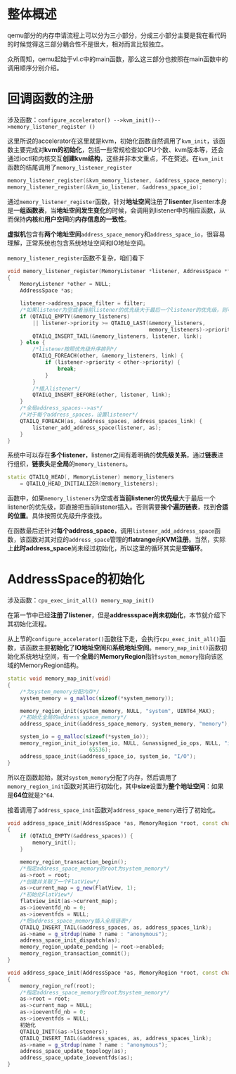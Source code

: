 

# 整体概述

qemu部分的内存申请流程上可以分为三小部分，分成三小部分主要是我在看代码的时候觉得这三部分耦合性不是很大，相对而言比较独立。

众所周知，qemu起始于vl.c中的main函数，那么这三部分也按照在main函数中的调用顺序分别介绍。

# 回调函数的注册

涉及函数：`configure_accelerator() -->kvm_init()-->memory_listener_register ()`

这里所说的accelerator在这里就是kvm，初始化函数自然调用了`kvm_init`，该函数主要完成对**kvm的初始化**，包括一些常规检查如CPU个数、kvm版本等，还会通过ioctl和内核交互**创建kvm结构**，这些并非本文重点，不在赘述。在`kvm_init`函数的结尾调用了`memory_listener_register`

```cpp
memory_listener_register(&kvm_memory_listener, &address_space_memory);
memory_listener_register(&kvm_io_listener, &address_space_io);
```

通过`memory_listener_register`函数，针对**地址空间**注册了**lisenter**,lisenter本身是**一组函数表**，当**地址空间发生变化**的时候，会调用到listener中的相应函数，从而保持**内核**和**用户空间**的**内存信息的一致性**。

**虚拟机**包含有**两个地址空间**`address_space_memory`和`address_space_io`，很容易理解，正常系统也包含系统地址空间和IO地址空间。

`memory_listener_register`函数不复杂，咱们看下

```cpp
void memory_listener_register(MemoryListener *listener, AddressSpace *filter)
{
    MemoryListener *other = NULL;
    AddressSpace *as;

    listener->address_space_filter = filter;
    /*如果listener为空或者当前listener的优先级大于最后一个listener的优先级，则可以直接插入*/
    if (QTAILQ_EMPTY(&memory_listeners)
        || listener->priority >= QTAILQ_LAST(&memory_listeners,
                                             memory_listeners)->priority) {
        QTAILQ_INSERT_TAIL(&memory_listeners, listener, link);
    } else {
        /*listener按照优先级升序排列*/
        QTAILQ_FOREACH(other, &memory_listeners, link) {
            if (listener->priority < other->priority) {
                break;
            }
        }
        /*插入listener*/
        QTAILQ_INSERT_BEFORE(other, listener, link);
    }
    /*全局address_spaces-->as*/
    /*对于每个address_spaces，设置listener*/
    QTAILQ_FOREACH(as, &address_spaces, address_spaces_link) {
        listener_add_address_space(listener, as);
    }
}
```

系统中可以存在**多个listener**，listener之间有着明确的**优先级关系**，通过**链表**进行组织，**链表头**是**全局**的`memory_listeners`。

```cpp
static QTAILQ_HEAD(, MemoryListener) memory_listeners
    = QTAILQ_HEAD_INITIALIZER(memory_listeners);
```

函数中，如果`memory_listeners`为空或者**当前listener**的**优先级**大于最后一个listener的优先级，即直接把当前listener插入。否则需要**挨个遍历链表**，找到**合适的位置**。具体按照优先级升序查找。

在函数最后还针对**每个address_space**，调用`listener_add_address_space`函数，该函数对其对应的`address_space`管理的**flatrange**向**KVM注册**。当然，实际上**此时address_space**尚未经过初始化，所以这里的循环其实是**空循环**。

# AddressSpace的初始化

涉及函数：`cpu_exec_init_all() memory_map_init()` 

在第一节中已经**注册了listener**，但是**addressspace尚未初始化**，本节就介绍下其初始化流程。

从上节的`configure_accelerator()`函数往下走，会执行`cpu_exec_init_all()`函数，该函数主要**初始化**了**IO地址空间**和**系统地址空间**。`memory_map_init()`函数初始化系统地址空间，有一个**全局**的**MemoryRegion**指针`system_memory`指向该区域的MemoryRegion结构。

```cpp
static void memory_map_init(void)
{
    /*为system_memory分配内存*/
    system_memory = g_malloc(sizeof(*system_memory));

    memory_region_init(system_memory, NULL, "system", UINT64_MAX);
    /*初始化全局的address_space_memory*/
    address_space_init(&address_space_memory, system_memory, "memory");

    system_io = g_malloc(sizeof(*system_io));
    memory_region_init_io(system_io, NULL, &unassigned_io_ops, NULL, "io",
                          65536);
    address_space_init(&address_space_io, system_io, "I/O");
}
```

所以在函数起始，就对`system_memory`分配了内存，然后调用了`memory_region_init`函数对其进行初始化，其中**size**设置为**整个地址空间**：如果是**64位**就是`2^64`.

接着调用了`address_space_init`函数对`address_space_memory`进行了初始化。

```cpp
void address_space_init(AddressSpace *as, MemoryRegion *root, const char *name)
{
    if (QTAILQ_EMPTY(&address_spaces)) {
        memory_init();
    }

    memory_region_transaction_begin();
    /*指定address_space_memory的root为system_memory*/
    as->root = root;
    /*创建并关联了一个FlatView*/
    as->current_map = g_new(FlatView, 1);
    /*初始化FlatView*/
    flatview_init(as->current_map);
    as->ioeventfd_nb = 0;
    as->ioeventfds = NULL;
    /*把address_space_memory插入全局链表*/
    QTAILQ_INSERT_TAIL(&address_spaces, as, address_spaces_link);
    as->name = g_strdup(name ? name : "anonymous");
    address_space_init_dispatch(as);
    memory_region_update_pending |= root->enabled;
    memory_region_transaction_commit();
}

void address_space_init(AddressSpace *as, MemoryRegion *root, const char *name)
{
    memory_region_ref(root);
    /*指定address_space_memory的root为system_memory*/
    as->root = root;
    as->current_map = NULL;
    as->ioeventfd_nb = 0;
    as->ioeventfds = NULL;
    初始化
    QTAILQ_INIT(&as->listeners);
    QTAILQ_INSERT_TAIL(&address_spaces, as, address_spaces_link);
    as->name = g_strdup(name ? name : "anonymous");
    address_space_update_topology(as);
    address_space_update_ioeventfds(as);
}
```

